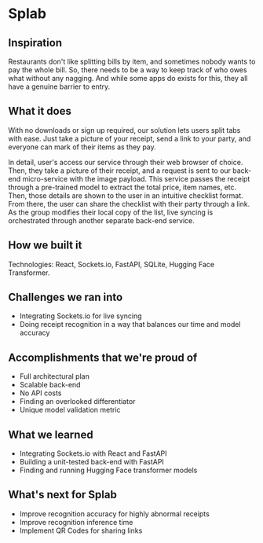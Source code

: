 # Splab

## Inspiration
Restaurants don't like splitting bills by item, and sometimes nobody wants to pay the whole bill.
So, there needs to be a way to keep track of who owes what without any nagging.
And while some apps do exists for this, they all have a genuine barrier to entry.

## What it does
With no downloads or sign up required, our solution lets users split tabs with ease.
Just take a picture of your receipt, send a link to your party, and everyone can mark of their items as they pay.

In detail, user's access our service through their web browser of choice.
Then, they take a picture of their receipt, and a request is sent to our back-end micro-service with the image payload.
This service passes the receipt through a pre-trained model to extract the total price, item names, etc.
Then, those details are shown to the user in an intuitive checklist format.
From there, the user can share the checklist with their party through a link.
As the group modifies their local copy of the list, live syncing is orchestrated through another separate back-end service.

## How we built it
Technologies: React, Sockets.io, FastAPI, SQLite, Hugging Face Transformer.

## Challenges we ran into
- Integrating Sockets.io for live syncing
- Doing receipt recognition in a way that balances our time and model accuracy

## Accomplishments that we're proud of
- Full architectural plan
- Scalable back-end
- No API costs
- Finding an overlooked differentiator
- Unique model validation metric

## What we learned
- Integrating Sockets.io with React and FastAPI
- Building a unit-tested back-end with FastAPI
- Finding and running Hugging Face transformer models 

## What's next for Splab
- Improve recognition accuracy for highly abnormal receipts
- Improve recognition inference time
- Implement QR Codes for sharing links

